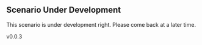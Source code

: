 ## Scenario Under Development
This scenario is under development right.  Please come back at a later time.

v0.0.3